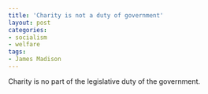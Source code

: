 ```yaml
---
title: 'Charity is not a duty of government'
layout: post
categories:
- socialism
- welfare
tags:
- James Madison
---
```


Charity is no part of the legislative duty of the government.
